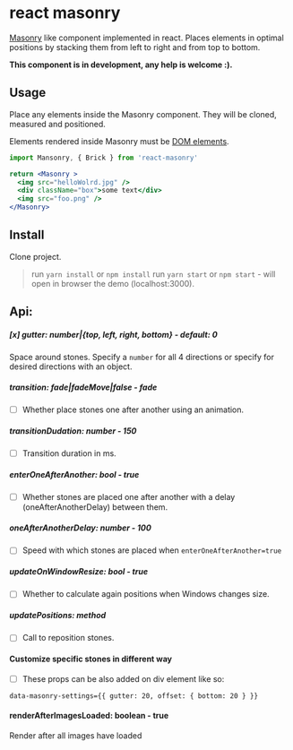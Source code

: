 # react masonry

[Masonry](https://github.com/desandro/masonry)  like  component implemented in react.
Places elements in optimal positions by stacking them from left to right and from top to bottom.
 

**This component is in development, any help is welcome :).**

## Usage

Place any elements inside the Masonry component. They will be cloned, measured and positioned.

Elements rendered inside Masonry must be [DOM elements](https://facebook.github.io/react/blog/2015/12/18/react-components-elements-and-instances.html#dom-elements).


```jsx
import Mansonry, { Brick } from 'react-masonry'

return <Masonry >
  <img src="helloWolrd.jpg" />
  <div className="box">some text</div>
  <img src="foo.png" />
</Masonry>
```

## Install 

Clone project.

> run `yarn install` or `npm install`
> run `yarn start` or `npm start` - will open in browser the demo (localhost:3000).

## Api:

#####  [x] gutter: number|{top, left, right, bottom} - default: 0
Space around stones. Specify a `number` for all 4 directions or specify for desired directions with an object.

##### transition: fade|fadeMove|false - fade

- [ ] Whether place stones one after another using an animation.

##### transitionDudation: number - 150

- [ ] Transition duration in ms.

##### enterOneAfterAnother: bool - true

- [ ] Whether stones are placed one after another with a delay (oneAfterAnotherDelay) between them.

##### oneAfterAnotherDelay: number - 100

- [ ] Speed with which stones are placed when `enterOneAfterAnother=true`

##### updateOnWindowResize: bool - true

- [ ] Whether to calculate again positions when Windows changes size.

##### updatePositions: method

- [ ] Call to reposition stones.

#### Customize specific stones in different way

- [ ] These props can be also added on div element like so:

`data-masonry-settings={{ gutter: 20, offset: { bottom: 20 } }}`

#### renderAfterImagesLoaded: boolean - true

Render after all images have loaded

